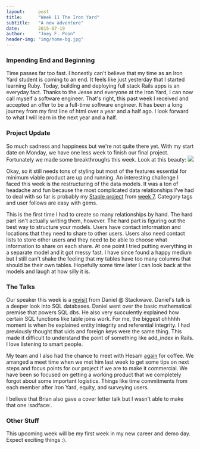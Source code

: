 ```yaml
---
layout:     post
title:      "Week 11 The Iron Yard"
subtitle:   "A new adventure"
date:       2015-07-19
author:     "Joey F. Poon"
header-img: "img/home-bg.jpg"
---
```

### Impending End and Beginning
Time passes far too fast. I honestly can't believe that my time as an Iron Yard student is coming to an end. It feels like just yesterday that I started learning Ruby. Today, building and deploying full stack Rails apps is an everyday fact. Thanks to the Jesse and everyone at the Iron Yard, I can now call myself a software engineer. That's right, this past week I received and accepted an offer to be a full-time software engineer. It has been a long journey from my first line of html over a year and a half ago. I look forward to what I will learn in the next year and a half.

### Project Update
So much sadness and happiness but we're not quite there yet. With my start date on Monday, we have one less week to finish our final project. Fortunately we made some breakthroughs this week. Look at this beauty:
<img src="{{ site.baseurl }}/img/contacts-1.jpg" />

Okay, so it still needs tons of styling but most of the features essential for minimum viable product are up and running. An interesting challenge I faced this week is the restructuring of the data models. It was a ton of headache and fun because the most complicated data relationships I've had to deal with so far is probably my <a href="https://joey-staple.herokuapp.com/login" target="\_blank">Staple project</a> from <a href="{{ site.baseurl }}/week-7-the-iron-yard" target="\_blank">week 7</a>. Category tags and user follows are easy with gems.

This is the first time I had to create so many relationships by hand. The hard part isn't actually writing them, however. The hard part is figuring out the best way to structure your models. Users have contact information and locations that they need to share to other users. Users also need contact lists to store other users and they need to be able to choose what information to share on each share. At one point I tried putting everything in a separate model and it got messy fast. I have since found a happy medium but I still can't shake the feeling that my tables have too many columns that should be their own tables. Hopefully some time later I can look back at the models and laugh at how silly it is.

### The Talks
Our speaker this week is a <a href="{{ site.baseurl }}/week-2-the-iron-yard-and-my-first-hackathon" target="\_blank">revisit</a> from Daniel @ Stackwave. Daniel's talk is a deeper look into SQL databases. Daniel went over the basic mathematical premise that powers SQL dbs. He also very succulently explained how certain SQL functions like table joins work. For me, the biggest ohhhhh moment is when he explained entity integrity and referential integrity. I had previously thought that uids and foreign keys were the same thing. This made it difficult to understand the point of something like add_index in Rails. I love listening to smart people.

My team and I also had the chance to meet with Hesam <a href="{{ site.baseurl }}/week-10-the-iron-yard" target="\_blank">again</a> for coffee. We arranged a meet time when we met him last week to get some tips on next steps and focus points for our project if we are to make it commercial. We have been so focused on getting a working product that we completely forgot about some important logistics. Things like time commitments from each member after Iron Yard, equity, and surveying users.

I believe that Brian also gave a cover letter talk but I wasn't able to make that one :sadface:.

### Other Stuff
This upcoming week will be my first week in my new career and demo day. Expect exciting things :).
